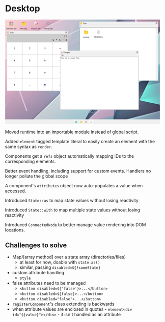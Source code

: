 # Desktop

![screenshot of desktop app](../images/screenshot-desktop.png)

Moved runtime into an importable module instead of global script.

Added `element` tagged template literal to easily create an element with the same syntax as `render`.

Components get a `refs` object automatically mapping IDs to the corresponding elements.

Better event handling, including support for custom events. Handlers no longer pollute the global scope

A component's `attributes` object now auto-populates a value when accessed.

Introduced `State::as` to map state values without losing reactivity

Introduced `State::with` to map multiple state values without losing reactivity

Introduced `ConnectedNode` to better manage value rendering into DOM locations.

## Challenges to solve

- Map/[array method] over a state array (directories/files)
  - at least for now, doable with `state.as()`
  - similar, passing `disabled=${!someState}`
- custom attribute handling
  - `style`
- false attributes need to be managed
  - `<button disabled=${'false'}>...</button>`
  - `<button disabled=${false}>...</button>`
  - `<button disabled="false">...</button>`
- `registerComponent`'s class extending is backwards
- when attribute values are enclosed in quotes - `element<div id="${value}"></div>` - it isn't handled as an attribute
